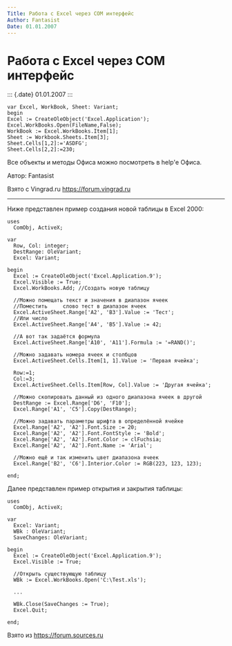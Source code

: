 ```yaml
---
Title: Работа с Excel через СОМ интерфейс
Author: Fantasist
Date: 01.01.2007
---
```



Работа с Excel через СОМ интерфейс
==================================

::: {.date}
01.01.2007
:::

    var Excel, WorkBook, Sheet: Variant;
    begin
    Excel := CreateOleObject('Excel.Application');
    Excel.WorkBooks.Open(FileName,False);
    WorkBook := Excel.WorkBooks.Item[1];
    Sheet := Workbook.Sheets.Item[3];
    Sheet.Cells[1,2]:='ASDFG';
    Sheet.Cells[2,2]:=230;

Все объекты и методы Офиса можно посмотреть в help\'е Офиса.

Автор: Fantasist

Взято с Vingrad.ru <https://forum.vingrad.ru>

------------------------------------------------------------------------

Ниже представлен пример создания новой таблицы в Excel 2000:

    uses
      ComObj, ActiveX;
     
    var
      Row, Col: integer;
      DestRange: OleVariant;
      Excel: Variant;
     
    begin
      Excel := CreateOleObject('Excel.Application.9');
      Excel.Visible := True;
      Excel.WorkBooks.Add; //Создать новую таблицу
     
      //Можно помещать текст и значения в диапазон ячеек
      //Поместить     слово тест в диапазон ячеек
      Excel.ActiveSheet.Range['A2', 'B3'].Value := 'Тест';
      //Или число
      Excel.ActiveSheet.Range['A4', 'B5'].Value := 42;
     
      //А вот так задаётся формула
      Excel.ActiveSheet.Range['A10', 'A11'].Formula := '=RAND()';
     
      //Можно задавать номера ячеек и столбцов
      Excel.ActiveSheet.Cells.Item[1, 1].Value := 'Первая ячейка';
     
      Row:=1;
      Col:=3;
      Excel.ActiveSheet.Cells.Item[Row, Col].Value := 'Другая ячейка';
     
      //Можно скопировать данный из одного диапазона ячеек в другой
      DestRange := Excel.Range['D6', 'F10'];
      Excel.Range['A1', 'C5'].Copy(DestRange);
     
      //Можно задавать параметры шрифта в определённой ячейке
      Excel.Range['A2', 'A2'].Font.Size := 20;
      Excel.Range['A2', 'A2'].Font.FontStyle := 'Bold';
      Excel.Range['A2', 'A2'].Font.Color := clFuchsia;
      Excel.Range['A2', 'A2'].Font.Name := 'Arial';
     
      //Можно ещё и так изменить цвет диапазона ячеек
      Excel.Range['B2', 'C6'].Interior.Color := RGB(223, 123, 123);
     
    end;

Далее представлен пример открытия и закрытия таблицы:

    uses
      ComObj, ActiveX;
     
    var
      Excel: Variant;
      WBk : OleVariant;
      SaveChanges: OleVariant;
     
    begin
      Excel := CreateOleObject('Excel.Application.9');
      Excel.Visible := True;
     
      //Открыть существующую таблицу
      WBk := Excel.WorkBooks.Open('C:\Test.xls');
     
      ...
     
      WBk.Close(SaveChanges := True);
      Excel.Quit;
     
    end;

Взято из <https://forum.sources.ru>
